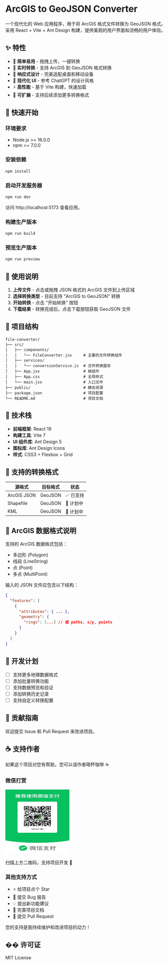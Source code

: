 # ArcGIS to GeoJSON Converter

一个现代化的 Web 应用程序，用于将 ArcGIS 格式文件转换为 GeoJSON 格式。采用 React + Vite + Ant Design 构建，提供美观的用户界面和流畅的用户体验。

## ✨ 特性

- 🎯 **简单易用** - 拖拽上传，一键转换
- 🔄 **实时转换** - 支持 ArcGIS 到 GeoJSON 格式转换
- 📱 **响应式设计** - 完美适配桌面和移动设备
- 🎨 **现代化 UI** - 参考 ChatGPT 的设计风格
- ⚡ **高性能** - 基于 Vite 构建，快速加载
- 🔧 **可扩展** - 支持后续添加更多转换格式

## 🚀 快速开始

### 环境要求

- Node.js >= 16.0.0
- npm >= 7.0.0

### 安装依赖

```bash
npm install
```

### 启动开发服务器

```bash
npm run dev
```

访问 http://localhost:5173 查看应用。

### 构建生产版本

```bash
npm run build
```

### 预览生产版本

```bash
npm run preview
```

## 🎯 使用说明

1. **上传文件** - 点击或拖拽 JSON 格式的 ArcGIS 文件到上传区域
2. **选择转换类型** - 目前支持 "ArcGIS to GeoJSON" 转换
3. **开始转换** - 点击 "开始转换" 按钮
4. **下载结果** - 转换完成后，点击下载按钮获取 GeoJSON 文件

## 📁 项目结构

```
file-converter/
├── src/
│   ├── components/
│   │   └── FileConverter.jsx     # 主要的文件转换组件
│   ├── services/
│   │   └── conversionService.js  # 文件转换服务
│   ├── App.jsx                   # 根组件
│   ├── App.css                   # 全局样式
│   └── main.jsx                  # 入口文件
├── public/                       # 静态资源
├── package.json                  # 项目配置
└── README.md                     # 项目文档
```

## 🔧 技术栈

- **前端框架**: React 19
- **构建工具**: Vite 7
- **UI 组件库**: Ant Design 5
- **图标库**: Ant Design Icons
- **样式**: CSS3 + Flexbox + Grid

## 🌟 支持的转换格式

| 源格式      | 目标格式 | 状态      |
| ----------- | -------- | --------- |
| ArcGIS JSON | GeoJSON  | ✅ 已支持 |
| Shapefile   | GeoJSON  | 🔄 计划中 |
| KML         | GeoJSON  | 🔄 计划中 |

## 📝 ArcGIS 数据格式说明

支持的 ArcGIS 数据格式包括：

- 多边形 (Polygon)
- 线段 (LineString)
- 点 (Point)
- 多点 (MultiPoint)

输入的 JSON 文件应包含以下结构：

```json
{
  "features": [
    {
      "attributes": { ... },
      "geometry": {
        "rings": [...] // 或 paths, x/y, points
      }
    }
  ]
}
```

## 🔄 开发计划

- [ ] 支持更多地理数据格式
- [ ] 添加批量转换功能
- [ ] 支持数据预览和验证
- [ ] 添加转换历史记录
- [ ] 支持自定义转换配置

## 🤝 贡献指南

欢迎提交 Issue 和 Pull Request 来改进项目。

## ☕ 支持作者

如果这个项目对您有帮助，您可以请作者喝杯咖啡 ☕

### 微信打赏

<img src="./public/wechat.jpg" alt="微信打赏" width="200" height="200" />

扫描上方二维码，支持项目开发 🙏

### 其他支持方式

- ⭐ 给项目点个 Star
- 🐛 提交 Bug 报告
- 💡 提出新功能建议
- 📖 完善项目文档
- 🔀 提交 Pull Request

您的支持是我持续维护和改进项目的动力！

## �� 许可证

MIT License
